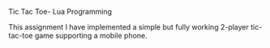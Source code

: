 Tic Tac Toe- Lua Programming

This assignment I have implemented a simple but fully working 2-player tic-tac-toe game supporting a mobile phone.
